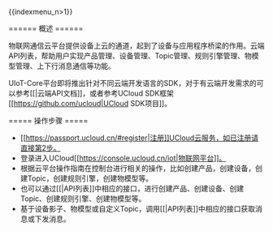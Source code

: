 {{indexmenu_n>1}}

====== 概述 ======

物联网通信云平台提供设备上云的通道，起到了设备与应用程序桥梁的作用。云端API列表，帮助用户实现产品管理、设备管理、Topic管理、规则引擎管理、物模型管理、上下行消息通信等功能。

UIoT-Core平台即将推出针对不同云端开发语言的SDK，对于有云端开发需求的可以参考[[|云端API文档]]，或者参考UCloud SDK框架[[https://github.com/ucloud|UCloud SDK项目]]。

===== 操作步骤 =====

  - [[https://passport.ucloud.cn/#register|注册]]UCloud云服务，如已注册请直接第2步。
  - 登录进入UCloud[[https://console.ucloud.cn/iot|物联网平台]]。
  - 根据云平台操作指南在控制台进行相关的操作，比如创建产品，创建设备，创建Topic，创建规则引擎，创建物模型等。
  - 也可以通过[[|API列表]]中相应的接口，进行创建产品、创建设备、创建Topic、创建规则引擎、创建物模型等。
  - 基于设备影子、物模型或自定义Topic，调用[[|API列表]]中相应的接口获取消息或下发消息。

